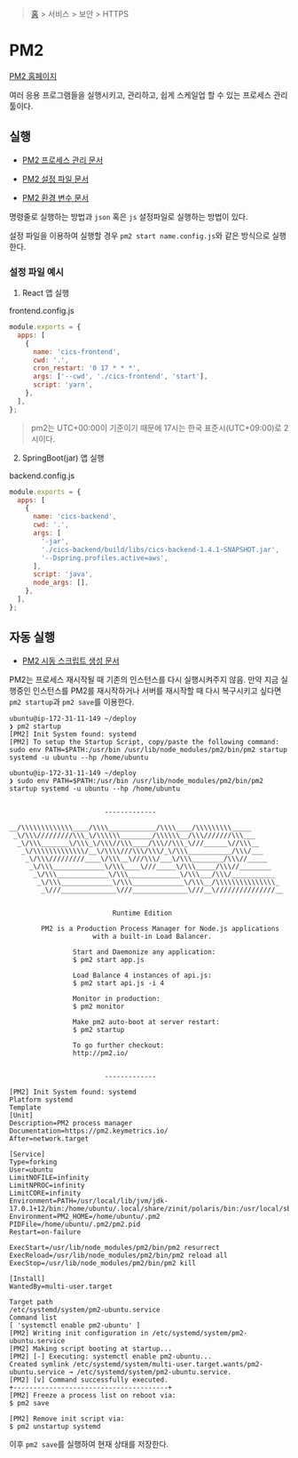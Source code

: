 > [홈](https://github.com/cics-system-team/dev-skills-for-junior-developer#서비스) > 서비스 > 보안 > HTTPS

# PM2

[PM2 홈페이지](https://pm2.keymetrics.io/)

여러 응용 프로그램들을 실행시키고, 관리하고, 쉽게 스케일업 할 수 있는 프로세스 관리 툴이다.

## 실행

- [PM2 프로세스 관리 문서](https://pm2.keymetrics.io/docs/usage/process-management/)

- [PM2 설정 파일 문서](https://pm2.keymetrics.io/docs/usage/application-declaration/)

- [PM2 환경 변수 문서](https://pm2.keymetrics.io/docs/usage/environment/)

명령줄로 실행하는 방법과 `json` 혹은 `js` 설정파일로 실행하는 방법이 있다.

설정 파일을 이용하여 실행할 경우 `pm2 start name.config.js`와 같은 방식으로 실행한다.

### 설정 파일 예시

1. React 앱 실행

frontend.config.js

```javascript
module.exports = {
  apps: [
    {
      name: 'cics-frontend',
      cwd: '.',
      cron_restart: '0 17 * * *',
      args: ['--cwd', './cics-frontend', 'start'],
      script: 'yarn',
    },
  ],
};
```

> pm2는 UTC+00:00이 기준이기 때문에 17시는 한국 표준시(UTC+09:00)로 2시이다.

2. SpringBoot(jar) 앱 실행

backend.config.js

```javascript
module.exports = {
  apps: [
    {
      name: 'cics-backend',
      cwd: '.',
      args: [
        '-jar',
        './cics-backend/build/libs/cics-backend-1.4.1-SNAPSHOT.jar',
        '--Dspring.profiles.active=aws',
      ],
      script: 'java',
      node_args: [],
    },
  ],
};
```

## 자동 실행

- [PM2 시동 스크립트 생성 문서](https://pm2.keymetrics.io/docs/usage/startup/)

PM2는 프로세스 재시작될 때 기존의 인스턴스를 다시 실행시켜주지 않음. 만약 지금 실행중인 인스턴스를 PM2를 재시작하거나 서버를 재시작할 때 다시 복구시키고 싶다면 `pm2 startup`과 `pm2 save`를 이용한다.

```
ubuntu@ip-172-31-11-149 ~/deploy
❯ pm2 startup
[PM2] Init System found: systemd
[PM2] To setup the Startup Script, copy/paste the following command:
sudo env PATH=$PATH:/usr/bin /usr/lib/node_modules/pm2/bin/pm2 startup systemd -u ubuntu --hp /home/ubuntu

ubuntu@ip-172-31-11-149 ~/deploy
❯ sudo env PATH=$PATH:/usr/bin /usr/lib/node_modules/pm2/bin/pm2 startup systemd -u ubuntu --hp /home/ubuntu


                        -------------

__/\\\\\\\\\\\\\____/\\\\____________/\\\\____/\\\\\\\\\_____
 _\/\\\/////////\\\_\/\\\\\\________/\\\\\\__/\\\///////\\\___
  _\/\\\_______\/\\\_\/\\\//\\\____/\\\//\\\_\///______\//\\\__
   _\/\\\\\\\\\\\\\/__\/\\\\///\\\/\\\/_\/\\\___________/\\\/___
    _\/\\\/////////____\/\\\__\///\\\/___\/\\\________/\\\//_____
     _\/\\\_____________\/\\\____\///_____\/\\\_____/\\\//________
      _\/\\\_____________\/\\\_____________\/\\\___/\\\/___________
       _\/\\\_____________\/\\\_____________\/\\\__/\\\\\\\\\\\\\\\_
        _\///______________\///______________\///__\///////////////__


                          Runtime Edition

        PM2 is a Production Process Manager for Node.js applications
                     with a built-in Load Balancer.

                Start and Daemonize any application:
                $ pm2 start app.js

                Load Balance 4 instances of api.js:
                $ pm2 start api.js -i 4

                Monitor in production:
                $ pm2 monitor

                Make pm2 auto-boot at server restart:
                $ pm2 startup

                To go further checkout:
                http://pm2.io/


                        -------------

[PM2] Init System found: systemd
Platform systemd
Template
[Unit]
Description=PM2 process manager
Documentation=https://pm2.keymetrics.io/
After=network.target

[Service]
Type=forking
User=ubuntu
LimitNOFILE=infinity
LimitNPROC=infinity
LimitCORE=infinity
Environment=PATH=/usr/local/lib/jvm/jdk-17.0.1+12/bin:/home/ubuntu/.local/share/zinit/polaris/bin:/usr/local/sbin:/usr/local/bin:/usr/sbin:/usr/bin:/sbin:/bin:/usr/games:/usr/local/games:/snap/bin:/usr/binbin:/usr/sbin:/usr/bin
Environment=PM2_HOME=/home/ubuntu/.pm2
PIDFile=/home/ubuntu/.pm2/pm2.pid
Restart=on-failure

ExecStart=/usr/lib/node_modules/pm2/bin/pm2 resurrect
ExecReload=/usr/lib/node_modules/pm2/bin/pm2 reload all
ExecStop=/usr/lib/node_modules/pm2/bin/pm2 kill

[Install]
WantedBy=multi-user.target

Target path
/etc/systemd/system/pm2-ubuntu.service
Command list
[ 'systemctl enable pm2-ubuntu' ]
[PM2] Writing init configuration in /etc/systemd/system/pm2-ubuntu.service
[PM2] Making script booting at startup...
[PM2] [-] Executing: systemctl enable pm2-ubuntu...
Created symlink /etc/systemd/system/multi-user.target.wants/pm2-ubuntu.service → /etc/systemd/system/pm2-ubuntu.service.
[PM2] [v] Command successfully executed.
+---------------------------------------+
[PM2] Freeze a process list on reboot via:
$ pm2 save

[PM2] Remove init script via:
$ pm2 unstartup systemd
```

이후 `pm2 save`를 실행하여 현재 상태를 저장한다.
